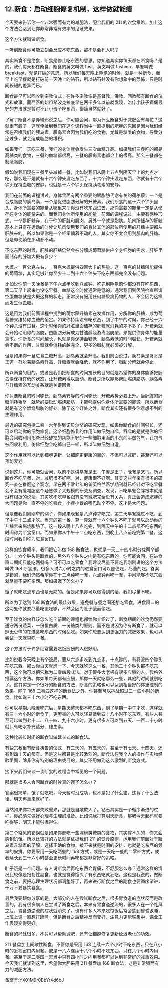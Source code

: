 ## 12.断食：启动细胞修复机制，这样做就能瘦
今天要来告诉你一个非常强而有力的减肥法，配合我们的 211 的饮食策略，加上这个方法会达到让你非常非常有效率的见证效果。


这个方法就叫做断食。


一听到断食你可能立刻会反应不吃东西，那不是会死人吗？


其实断食不是绝食，断食是停止吃东西的意思。你知道其实你每天都在断食吗？是的，我们每天都在断食，断食的英文叫做 fast，英文叫做 fashion，早餐叫做 breakfast，就是打破的意思。所以我们每天晚上睡觉的时候，就是一种断食，而早上吃早餐就是打破前一天晚上的钻石，所以钻石并没有你想象中的恐怖，只是时间长短的差异而已。


断食最早可以回收到宗教仪式，在许多宗教像是基督教、佛教、回教都有断食的仪式和故事。而西医的始祖希波克拉底早在两千多年以前就发现，治疗小孩子癫痫最好的方法就是暂时不让小孩子吃东西，癫痫自然就好了。


了解了断食不是异端邪说之后，你可能会问，那为什么断食对于减肥会有帮忙？这就很有趣了，这就牵扯到我们在这个课程当中一直提到的肥胖的原因是因为我们经常在召唤我们的胰岛素。胰岛素会因为我们吃的食物，尤其是糖类的食物，导致分泌过多，就会造成脂肪的堆积。


如果我们一天吃三餐，我们的身体就会发生三次血糖升高。如果我们三餐吃的都是高糖类的食物，三餐的血糖都很高，三餐的胰岛素也都会上的很高。那么三餐都在制造脂肪。


假如说我们现在三餐里头减掉一餐，比如说我们从晚上五点到隔天早上的九点才吃，那么是不是就有十六个钟头没吃东西了，十六个钟头没吃东西，你就有十六个钟头保持血糖的安静，也就是十六个钟头保持胰岛素的安静。


我们在前面的课程讲过，身体里面有两个重要的跟脂肪代谢有关的荷尔蒙，一个是合成脂肪的胰岛素，一个是促进脂肪分解的升糖素。我们断食的这十六个钟头里头，身体所需要的能量从哪里来？你没有吃东西进去，那你需要的能量一定是从储存在身体的能量来的。而我们身体所使用的能量，前面的课程说过，主要有两种形式，一个是肝糖存，在于你的肝脏和肌肉，另外一个就是脂肪。肌肉所储存的肝糖基本上只有在运动的时候让肌肉使用我们的身体其他的部位所使用的肝糖主要都从肝脏来的。所以如果你是一个经常躺着不动的人，其实你不太会用到肌肉的肝糖。但是即使躺在那动都不动。


不吃东西的时候，肝脏的肝糖仍然会被分解成葡萄糖供应全身细胞的需求，肝脏里面储存的肝糖大概有多少？


大概才一百公克左右，一百克大概提供四百大卡的热量。这一百克的甘糖所能提供的葡萄糖，其实足够让你至少十二到十六个钟头不吃东西都完全没有问题。


比如说你前一天晚餐是下午六点半吃到八点钟，吃完到睡觉前你都没有在吃东西，第二天早上起来也没吃早餐。血糖这个时候通常是低的，通常我们到医院检查所谓空腹血糖就是大概这样的状态。正常没有服用任何糖尿病药物的人，不会因为这样而发生低血糖。


这是因为我们前面课程中提到的荷尔蒙升糖素在发挥作用，分解你的肝糖，成为葡萄糖来维持你血糖的恒定。如果你持续没有吃东西，到了中午的时候，你已经十六个钟头没有进食。这个时候你的肝脏里面储存的肝糖就消耗的差不多了，升糖素就会开始动用你的脂肪，由脂肪分解成为甘油醇及游离脂肪酸，来提供你身体的能量需求。你断食的时间越长，也就是你保持血糖低，胰岛素低的时间越长，升糖素就会不断的作用，甘糖就会消耗的越完全，更多的脂肪就必须被分解。


但是如果你一旦进食血糖升高，胰岛素就会升高。我们前面说过，胰岛素是哥哥是王道，荷尔蒙胰岛素升高，升糖素就会降低，就不作用了，脂肪分解就会停止。


所以断食的目的，或者是我们把断食的时间拉长的目的就是希望你的身体能够把胰岛素保持在低的状态，让升糖素得以启动。断食之所以能够帮助燃烧脂肪、胰岛素与升糖素的互动关系就是关键因素。


你只要断食的时间够长，胰岛素安静的时间够长，升糖素势必要上升。当肝脏的肝糖消耗殆尽，就势必要启动燃烧脂肪，才能够提供你身体所需要的能源。所以断食就是有这个燃烧脂肪的好处。除了这个好处之外，断食其实还有很多你意想不到的生理作用。


最近的研究包括二零一六年得到诺贝尔奖的研究发现，如果你断食的时间够长，还可以启动你的细胞修复。这个细胞修复的作用叫做细胞自噬，吞噬的是就是你的细胞会回收利用那些已经破损的功能不好的一些细胞里面的小东西叫做包气，让包气被回收利用，仿佛细胞会吃掉自己一样，所以叫做细胞自适。


这个作用就可以达到细胞更新，让细胞更健康的目的，不但可以减肥，甚至还可以预防衰老。


说到这儿，你可能就会问，以前不是讲早餐是王，午餐是王子，晚餐是乞丐。所以断食不吃早餐，对，减肥很不好啊，对，健康很不好啊。其实这些年来有很多的研究一直在推翻这个观念。早在两千零七年的新英格兰医学期刊就已经针对不吃早餐会不会有爱减肥这个疑惑做了大规模的研究及调查，发现，不吃早餐会胖根本就是没有根据的说法。其实吃不吃早餐跟有没有减肥完全没有关系，真正会造成肥胖的大问题是你一直不停的吃零食，小餐小餐的嘴巴动个不停，这才是大问题。


但是像我们刚刚举的例子，你如果晚餐是八点钟才吃完，第二天早餐跳过不吃，到了中午十二点才吃。当天的第一餐，算一算就有十六个钟头不吃了就可以启动你的升糖素来燃烧脂肪了。这一段从晚上八点吃完，到隔天中午的十二点都不吃东西的时间称为断食窗口。而如果你从中午十二点吃东西，到晚上八点前吃完第二餐，这段时间我们称为进食窗口。


这样的饮食频率，我们把它叫做 168 断食法，也就是一天二十四小时分成两个部分。十六个钟头是断食的，另外八个钟头之内是有吃东西的。你可能会问，在进食窗口期间只能吃两餐吗？可不可以吃零食？我建议尽量不要吃我刚刚讲的这个方法叫做 168 断食法。很多人说六小时之内的进食窗口可以随便吃，尽量的吃。答案是错的，我们仍然希望你在十二点钟吃一餐，六点钟再吃一餐，中间能够不吃东西就尽量不要吃东西。那如果饿了怎么办？


饿了就吃吃点东西也是无妨的。但是如果你可以做得到的话，我们尽量不吃。


所以为了达到 168 断食法的最佳效果，避免餐与餐之间还想吃零食。进食窗口的这两餐你就要尽量吃饱吃够，不然会因为肚子饿而偷吃。


至于饮食的内容该怎么吃？前面的课程也都给你介绍过了，断食期间的饮食仍然要遵守两份蔬菜，一份蛋白质、一份糖类的原则。而不是说因为你有断食了，就可以肆无忌惮的在进食吃东西的时候乱吃。如果你想要达到更强力的减肥效果，也可以尝试一天就只吃一餐。


这个方法对于许多经常需要吃饭应酬的人很好用。


比如说我今天晚上有个饭局，要从六点多吃到九点多，十点钟的，有将近四个钟头在吃东西。那么你白天就忍一下，今天就吃这么一餐，其他二十个钟头都不吃东西，这个你可以把它称为二零四段式法。对于很多大老板有很多应酬的人，我格外推荐这个方法。你如果每天都有应酬，那你一天就吃那么一餐，其他的时间就别吃了。这其实是一个很好的断食的方法，断食的策略也可以达到相当好的体重控制的效果。除了 168 二零四这样的断食法之外，你甚至可以挑战超过二十四小时的断食。比如说三十六小时不吃东西。


你可以星期六晚餐吃完后，星期天整天都不吃东西，到了星期一中午才吃，这样就有三十六小时的断食了。更厉害的人可以轻易做到四十八小时不吃东西，有些人甚至可以做到七十二、八十四、九十六小时。更有很多人可以到五天、一百二十小时就只有喝水补充盐分、维生素。


这种比较长时间的断食叫做延长式的断食法。


有些宗教里有断食祷告的仪式，有三天的，有五天的，甚至于有七天、十四天，还有到四十天的都有。但是这些都算是比较激烈的。断食法在我个人的操作与实物经验里面，除非你有特别的理由或目的，其实不用做到这么激烈的断食方式。


接下来我们来谈一谈断食的过程当中常见的一个问题。


那就是很多人会问断食的时候真的饿了怎么办？


答案很简单，饿了就吃吧，今天暂时没成功，也不是犯了什么错，违背了什么法律，明天再重来就好了。


当然如果你每天都失败重来，那就是自欺欺人了。钻石其实是一个循序渐进的过程，你必须先做好心理与生理的准备。比如说我打算明天断食，那我今天起码就要吃得够，明天才能够撑得住。


第二个常见的错误就是如果你都吃一些淀粉类糖类的食物，其实撑不久的，你又会感到饥饿。所以比较好的方法就是依据我们 211 的饮食原则，运用我们前面对于胰岛素升糖素的了解，选择正确的食物。接下来就是时间的安排，也就是吃东西的频率的安排。你要采用一天吃两餐的 168 方式，或是一天吃一餐的二零四方式，或者延长到三十六小时甚至更长时间再吃都是非常好的策略。


肚子饿是一个问题。有人说断食后再吃东西会胃痛，不舒服怎么办？通常这样的情况比较像是报复性副食，也就是觉得饿久了有东西吃就狂吃。这也是我说的，做断食之前，要把心理生理状况都调整好了，再来进行断食之后的副食也要循序渐进，千万不要暴饮暴食。


最后我要跟你分享的是，大部分的人在尝试断食之后，很多胃食道的症状反而是改善的。我有很多病人在尝试了断食之后，本来有胃食道逆流的，很多人在一个礼拜之后，胃食道逆流的症状就消失了。也有许多人本来吃饱饭后常会感到昏昏欲睡，上班上课一直想打瞌睡，但是断食之后精神反而变好，注意力更能够集中，课业工作表现变得更好。


断食的好处很多，不只可以帮助减肥，还有让细胞修复更新延迟老化的功效。


211 餐盘加上间歇性断食，不管你是采用 168 连续十六个小时不吃东西，只在八小时的近视窗口内用餐。或是一八六连续十八个小时不吃东西，只在六个小时内用餐。甚至于是二零四一天当中只有四小时之内用餐都可以达到非常好的减重效果。今天我们就谈到这里，希望你大胆采用 211 餐盘加 168 断食法，这是非常强而有力的减肥方法。


备案号:YX01M9r0BbYrXd6bJ


